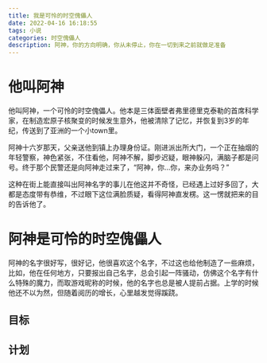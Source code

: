 ```yaml
---
title: 我是可怜的时空傀儡人
date: 2022-04-16 16:18:55
tags: 小说
categories: 时空傀儡人
description: 阿神，你的方向明确，你从未停止，你在一切到来之前就做足准备
---
```


# 他叫阿神

他叫阿神，一个可怜的时空傀儡人。他本是三体面壁者弗里德里克泰勒的首席科学家，在制造宏原子核聚变的时候发生意外，他被清除了记忆，并恢复到3岁的年纪，传送到了亚洲的一个小town里。

阿神十六岁那天，父亲送他到镇上办理身份证。刚进派出所大门，一个正在抽烟的年轻警察，神色紧张，不住看他，阿神不解，脚步迟疑，眼神躲闪，满脑子都是问号。终于那个民警还是向阿神走过来了，“阿神，你...你，来办业务吗？”

这种在街上能直接叫出阿神名字的事儿在他这并不奇怪，已经遇上过好多回了，大都是态度带有恭维，不过眼下这位满脸质疑，看得阿神直发楞。这一愣就把来的目的告诉他了。

# 阿神是可怜的时空傀儡人

阿神的名字很好写，很好记，他很喜欢这个名字，不过这也给他制造了一些麻烦，比如，他在任何地方，只要报出自己名字，总会引起一阵骚动，仿佛这个名字有什么特殊的魔力，而取游戏昵称的时候，他的名字也总是被人提前占据。上学的时候他还不以为然，但随着阅历的增长，心里越发觉得蹊跷。

<!-- 有一天，他突然怀疑，他的人生只是另一个我的副本，另一个我生活在未来的时空，大概由于外星人入侵，火山爆发以及福岛核事故等不可解释的原因，世界上原本独一无二的我分裂为两个我，并且生活在两个时空，现在我只能活在未来我阴影里？现在我做的所有事，都是未来我做过的，未来我不曾做过的事，现在我也绝做不了。这个想法一经冒头就不可阻挡的摧毁了我脆弱的自尊，我一个抽烟都要追求特殊姿势的人，怎么能是一个傀儡呢，不可接受，但短暂的崩溃之后，我又变得沾沾自喜起来，毕竟这个解释又太过合理且神奇，作为这世上唯一的一个时空傀儡人，我又何尝不是独一无二，打住打住，你难道只是这样一个没出息的人？那必不可能。转念回来，骑士生来的目标就是打败恶龙，荆轲生来的目标就是刺杀秦王，而我作为这世上独一无二的时空傀儡人，难道生来的目标不就是打破我傀儡人的宿命吗，对的没错，我可不是狗屁可怜的时空傀儡人，我是break时空诅咒的时空超人！！！ -->

## 目标

## 计划
